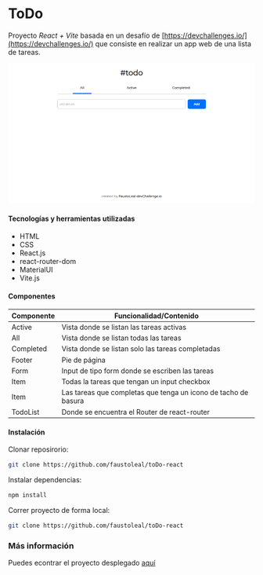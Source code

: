# ToDo

Proyecto _React + Vite_ basada en un desafío de [https://devchallenges.io/](https://devchallenges.io/) que consiste en realizar un app web de una lista de tareas.

![Escritorio](img/toDo-desktop.png)

#### Tecnologías y herramientas utilizadas

- HTML
- CSS
- React.js
- react-router-dom
- MaterialUI
- Vite.js

#### Componentes

| Componente | Funcionalidad/Contenido                                        |
| ---------- | -------------------------------------------------------------- |
| Active     | Vista donde se listan las tareas activas                       |
| All        | Vista donde se listan todas las tareas                         |
| Completed  | Vista donde se listan solo las tareas completadas              |
| Footer     | Pie de página                                                  |
| Form       | Input de tipo form donde se escriben las tareas                |
| Item       | Todas la tareas que tengan un input checkbox                   |
| Item       | Las tareas que completas que tenga un icono de tacho de basura |
| TodoList   | Donde se encuentra el Router de react-router                   |

#### Instalación

Clonar reposirorio:

```bash
git clone https://github.com/faustoleal/toDo-react
```

Instalar dependencias:

```bash
npm install
```

Correr proyecto de forma local:

```bash
git clone https://github.com/faustoleal/toDo-react
```

### Más información

Puedes econtrar el proyecto desplegado [aquí](https://faustoleal.github.io/toDo-react/)
